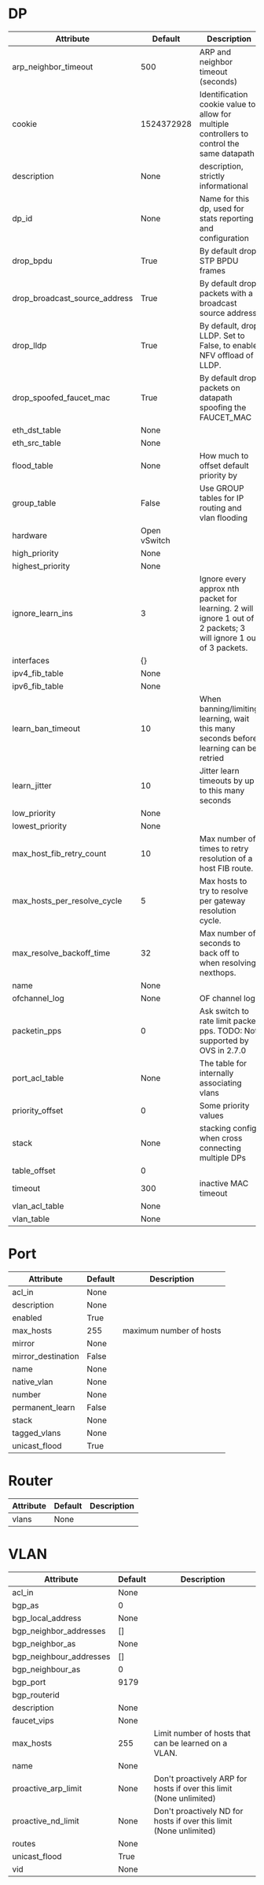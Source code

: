 

# **DP**

| Attribute | Default | Description |
| --------- | ------- | ----------- |
| arp_neighbor_timeout | 500|    ARP and neighbor timeout (seconds) | 
| cookie | 1524372928|    Identification cookie value to allow for multiple controllers to control the same datapath | 
| description | None|    description, strictly informational | 
| dp_id | None|    Name for this dp, used for stats reporting and configuration | 
| drop_bpdu | True|    By default drop STP BPDU frames | 
| drop_broadcast_source_address | True|    By default drop packets with a broadcast source address | 
| drop_lldp | True|    By default, drop LLDP. Set to False, to enable NFV offload of LLDP. | 
| drop_spoofed_faucet_mac | True|    By default drop packets on datapath spoofing the FAUCET_MAC | 
| eth_dst_table | None|   | 
| eth_src_table | None|   | 
| flood_table | None|    How much to offset default priority by | 
| group_table | False|    Use GROUP tables for IP routing and vlan flooding | 
| hardware | Open vSwitch|   | 
| high_priority | None|   | 
| highest_priority | None|   | 
| ignore_learn_ins | 3|    Ignore every approx nth packet for learning. 2 will ignore 1 out of 2 packets; 3 will ignore 1 out of 3 packets. | 
| interfaces | {}|   | 
| ipv4_fib_table | None|   | 
| ipv6_fib_table | None|   | 
| learn_ban_timeout | 10|    When banning/limiting learning, wait this many seconds before learning can be retried | 
| learn_jitter | 10|    Jitter learn timeouts by up to this many seconds | 
| low_priority | None|   | 
| lowest_priority | None|   | 
| max_host_fib_retry_count | 10|    Max number of times to retry resolution of a host FIB route. | 
| max_hosts_per_resolve_cycle | 5|    Max hosts to try to resolve per gateway resolution cycle. | 
| max_resolve_backoff_time | 32|    Max number of seconds to back off to when resolving nexthops. | 
| name | None|   | 
| ofchannel_log | None|    OF channel log | 
| packetin_pps | 0|    Ask switch to rate limit packet pps. TODO: Not supported by OVS in 2.7.0 | 
| port_acl_table | None|    The table for internally associating vlans | 
| priority_offset | 0|    Some priority values | 
| stack | None|    stacking config, when cross connecting multiple DPs | 
| table_offset | 0|   | 
| timeout | 300|    inactive MAC timeout | 
| vlan_acl_table | None|   | 
| vlan_table | None|   | 


# **Port**

| Attribute | Default | Description |
| --------- | ------- | ----------- |
| acl_in | None|   | 
| description | None|   | 
| enabled | True|   | 
| max_hosts | 255|   maximum number of hosts | 
| mirror | None|   | 
| mirror_destination | False|   | 
| name | None|   | 
| native_vlan | None|   | 
| number | None|   | 
| permanent_learn | False|   | 
| stack | None|   | 
| tagged_vlans | None|   | 
| unicast_flood | True|   | 


# **Router**

| Attribute | Default | Description |
| --------- | ------- | ----------- |
| vlans | None|   | 


# **VLAN**

| Attribute | Default | Description |
| --------- | ------- | ----------- |
| acl_in | None|   | 
| bgp_as | 0|   | 
| bgp_local_address | None|   | 
| bgp_neighbor_addresses | []|   | 
| bgp_neighbor_as | None|   | 
| bgp_neighbour_addresses | []|   | 
| bgp_neighbour_as | 0|   | 
| bgp_port | 9179|   | 
| bgp_routerid | |   | 
| description | None|   | 
| faucet_vips | None|   | 
| max_hosts | 255|    Limit number of hosts that can be learned on a VLAN. | 
| name | None|   | 
| proactive_arp_limit | None|    Don't proactively ARP for hosts if over this limit (None unlimited) | 
| proactive_nd_limit | None|    Don't proactively ND for hosts if over this limit (None unlimited) | 
| routes | None|   | 
| unicast_flood | True|   | 
| vid | None|   | 
